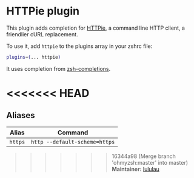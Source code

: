 # HTTPie plugin

This plugin adds completion for [HTTPie](https://httpie.org), a command line HTTP
client, a friendlier cURL replacement.

To use it, add `httpie` to the plugins array in your zshrc file:

```zsh
plugins=(... httpie)
```

It uses completion from [zsh-completions](https://github.com/zsh-users/zsh-completions).

<<<<<<< HEAD
=======
## Aliases

| Alias        | Command                                                          |
| ------------ | ---------------------------------------------------------------- |
| `https`      | `http --default-scheme=https`                                    |

>>>>>>> 16344a98 (Merge branch 'ohmyzsh:master' into master)
**Maintainer:** [lululau](https://github.com/lululau)
